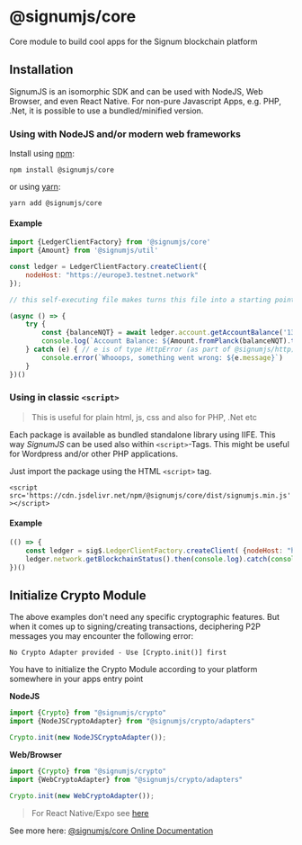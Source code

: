 # @signumjs/core

Core module to build cool apps for the Signum blockchain platform 

## Installation

SignumJS is an isomorphic SDK and can be used with NodeJS, Web Browser, and even React Native. 
For non-pure Javascript Apps, e.g. PHP, .Net, it is possible to use a bundled/minified version.  

### Using with NodeJS and/or modern web frameworks

Install using [npm](https://www.npmjs.org/):

```
npm install @signumjs/core
```

or using [yarn](https://yarnpkg.com/):

```
yarn add @signumjs/core
```

#### Example

```js
import {LedgerClientFactory} from '@signumjs/core'
import {Amount} from '@signumjs/util'

const ledger = LedgerClientFactory.createClient({
    nodeHost: "https://europe3.testnet.network"
});

// this self-executing file makes turns this file into a starting point of your app

(async () => {
    try {
        const {balanceNQT} = await ledger.account.getAccountBalance('13036514135565182944')
        console.log(`Account Balance: ${Amount.fromPlanck(balanceNQT).toString()}`)
    } catch (e) { // e is of type HttpError (as part of @signumjs/http)
        console.error(`Whooops, something went wrong: ${e.message}`)
    }
})()
```


### Using in classic `<script>` 

> This is useful for plain html, js, css and also for PHP, .Net etc

Each package is available as bundled standalone library using IIFE.
This way _SignumJS_ can be used also within `<script>`-Tags.
This might be useful for Wordpress and/or other PHP applications.

Just import the package using the HTML `<script>` tag.

`<script src='https://cdn.jsdelivr.net/npm/@signumjs/core/dist/signumjs.min.js'></script>`


#### Example

```js
(() => {
    const ledger = sig$.LedgerClientFactory.createClient( {nodeHost: "https://europe3.testnet.network"});
    ledger.network.getBlockchainStatus().then(console.log).catch(console.error);
})()
```

## Initialize Crypto Module

The above examples don't need any specific cryptographic features. But when it comes up to signing/creating transactions, deciphering P2P messages you may encounter the following error:

```
No Crypto Adapter provided - Use [Crypto.init()] first
```

You have to initialize the Crypto Module according to your platform somewhere in your apps entry point

__NodeJS__

```ts
import {Crypto} from "@signumjs/crypto"
import {NodeJSCryptoAdapter} from "@signumjs/crypto/adapters"

Crypto.init(new NodeJSCryptoAdapter());
```

__Web/Browser__

```ts
import {Crypto} from "@signumjs/crypto"
import {WebCryptoAdapter} from "@signumjs/crypto/adapters"

Crypto.init(new WebCryptoAdapter());
```

> For React Native/Expo see [here](https://github.com/signum-network/signumjs-react-native-crypto-adapter)


See more here:
[@signumjs/core Online Documentation](https://signum-network.github.io/signumjs/modules/core.html)
